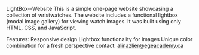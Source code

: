 LightBox--Website
This is a simple one-page website showcasing a collection of wristwatches. The website includes a functional lightbox (modal image gallery) for viewing watch images. It was built using only HTML, CSS, and JavaScript.

Features:
Responsive design
Lightbox functionality for images
Unique color combination for a fresh perspective
contact: alinazlier@egeacademy.ca
